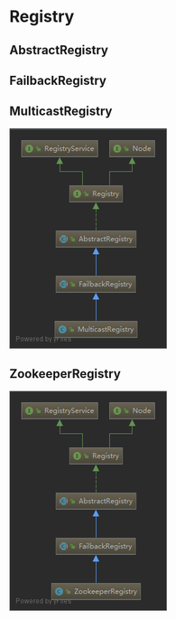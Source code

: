 # Registry

## AbstractRegistry

## FailbackRegistry

## MulticastRegistry

![MulticastRegistry](images/dubbo-registry-multicast.png)

## ZookeeperRegistry

![ZookeeperRegistry](images/dubbo-registry-zookeeper.png)